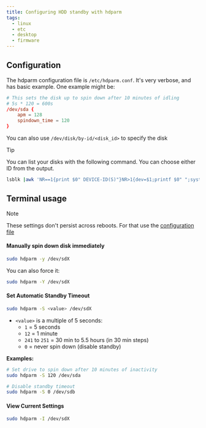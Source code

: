 ```yaml
---
title: Configuring HDD standby with hdparm
tags:
  - linux
  - etc
  - desktop
  - firmware
---
```

Configuration
---

The hdparm configuration file is `/etc/hdparm.conf`. It's very verbose, and has basic example. One example might be:

```hdparm.conf
# This sets the disk up to spin down after 10 minutes of idling
# 5s * 120 = 600s
/dev/sda {
    apm = 128
    spindown_time = 120
}
```

You can also use `/dev/disk/by-id/<disk_id>` to specify the disk

> [!TIP]
> You can list your disks with the following command. You can choose either ID from the output.

```bash
lsblk |awk 'NR==1{print $0" DEVICE-ID(S)"}NR>1{dev=$1;printf $0" ";system("find /dev/disk/by-id -lname \"*"dev"\" -printf \" %p\"");print "";}'|grep -v -E 'part|lvm'
```
Terminal usage
---
> [!NOTE]  
> These settings don't persist across reboots. For that use the [configuration file](hdparm.md#Configuration)
#### Manually spin down disk immediately 

```bash
sudo hdparm -y /dev/sdX
```

You can also force it:

```bash
sudo hdparm -Y /dev/sdX
```

#### Set Automatic Standby Timeout

```bash
sudo hdparm -S <value> /dev/sdX
```

- `<value>` is a multiple of 5 seconds:
  - `1` = 5 seconds
  - `12` = 1 minute
  - `241` to `251` = 30 min to 5.5 hours (in 30 min steps)
  - `0` = never spin down (disable standby)

**Examples:**
```bash
# Set drive to spin down after 10 minutes of inactivity
sudo hdparm -S 120 /dev/sda

# Disable standby timeout
sudo hdparm -S 0 /dev/sdb
```

#### View Current Settings

```bash
sudo hdparm -I /dev/sdX
```
